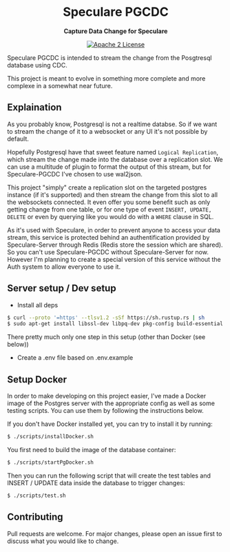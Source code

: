 <div align="center">
  <h1>Speculare PGCDC</h1>
  <p>
    <strong>Capture Data Change for Speculare</strong>
  </p>
  <p>

[![Apache 2 License](https://img.shields.io/badge/license-Apache%202-blue.svg)](LICENSE)

  </p>
</div>

Speculare PGCDC is intended to stream the change from the Posgtresql database using CDC.

This project is meant to evolve in something more complete and more complexe in a somewhat near future.


Explaination
--------------------------

As you probably know, Postgresql is not a realtime databse. So if we want to stream the change of it to a websocket or any UI it's not possible by default.

Hopefully Postgresql have that sweet feature named `Logical Replication`, which stream the change made into the database over a replication slot. We can use a multitude of plugin to format the output of this stream, but for Speculare-PGCDC I've chosen to use wal2json.

This project "simply" create a replication slot on the targeted postgres instance (if it's supported) and then stream the change from this slot to all the websockets connected. It even offer you some benefit such as only getting change from one table, or for one type of event `INSERT, UPDATE, DELETE` or even by querying like you would do with a `WHERE` clause in SQL.

As it's used with Speculare, in order to prevent anyone to access your data stream, this service is protected behind an authentification provided by Speculare-Server through Redis (Redis store the session which are shared). So you can't use Speculare-PGCDC without Speculare-Server for now. However I'm planning to create a special version of this service without the Auth system to allow everyone to use it.

Server setup / Dev setup
--------------------------

- Install all deps
```bash
$ curl --proto '=https' --tlsv1.2 -sSf https://sh.rustup.rs | sh
$ sudo apt-get install libssl-dev libpq-dev pkg-config build-essential
```

There pretty much only one step in this setup (other than Docker (see below))

- Create a .env file based on .env.example

Setup Docker
--------------------------

In order to make developing on this project easier, I've made a Docker image of the Postgres server with the appropriate config as well as some testing scripts. You can use them by following the instructions below.

If you don't have Docker installed yet, you can try to install it by running:
```bash
$ ./scripts/installDocker.sh
```

You first need to build the image of the database container:
```bash
$ ./scripts/startPgDocker.sh
```

Then you can run the following script that will create the test tables and INSERT / UPDATE data inside the database to trigger changes:
```bash
$ ./scripts/test.sh
```

Contributing
--------------------------

Pull requests are welcome. For major changes, please open an issue first to discuss what you would like to change.